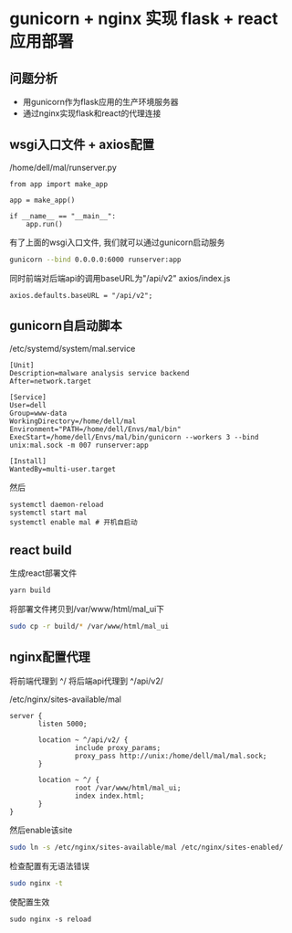 <!--
.. title: gunicorn + nginx 实现 flask + react 应用部署
.. slug: gunicorn-+-nginx-shi-xian-flask-+-react-ying-yong-bu-shu
.. date: 2021-09-21 14:05:16 UTC+08:00
.. tags: 
.. category: 
.. link: 
.. description: 
.. type: text
-->

# gunicorn + nginx 实现 flask + react 应用部署

## 问题分析
- 用gunicorn作为flask应用的生产环境服务器
- 通过nginx实现flask和react的代理连接

## wsgi入口文件 + axios配置
/home/dell/mal/runserver.py
```
from app import make_app

app = make_app()

if __name__ == "__main__":
    app.run()
```
有了上面的wsgi入口文件, 我们就可以通过gunicorn启动服务
```bash
gunicorn --bind 0.0.0.0:6000 runserver:app
```

同时前端对后端api的调用baseURL为"/api/v2"
axios/index.js
```
axios.defaults.baseURL = "/api/v2";
```

## gunicorn自启动脚本
/etc/systemd/system/mal.service
```
[Unit]
Description=malware analysis service backend
After=network.target

[Service]
User=dell
Group=www-data
WorkingDirectory=/home/dell/mal
Environment="PATH=/home/dell/Envs/mal/bin"
ExecStart=/home/dell/Envs/mal/bin/gunicorn --workers 3 --bind unix:mal.sock -m 007 runserver:app

[Install]
WantedBy=multi-user.target
```
然后
```
systemctl daemon-reload
systemctl start mal 
systemctl enable mal # 开机自启动
```

## react build


生成react部署文件
```bash
yarn build 
```

将部署文件拷贝到/var/www/html/mal_ui下
```bash
sudo cp -r build/* /var/www/html/mal_ui
```

## nginx配置代理
将前端代理到 ^/
将后端api代理到 ^/api/v2/

/etc/nginx/sites-available/mal
```
server {
       listen 5000;

       location ~ ^/api/v2/ {
                include proxy_params;
                proxy_pass http://unix:/home/dell/mal/mal.sock;
       }

       location ~ ^/ {
                root /var/www/html/mal_ui;
                index index.html;
       }
}
```

然后enable该site
```bash
sudo ln -s /etc/nginx/sites-available/mal /etc/nginx/sites-enabled/
```

检查配置有无语法错误
```bash
sudo nginx -t 
```

使配置生效
```
sudo nginx -s reload
```

